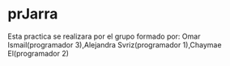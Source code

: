 # prJarra
Esta practica se realizara por el grupo formado por: Omar Ismail(programador 3),Alejandra Svriz(programador 1),Chaymae El(programador 2)



